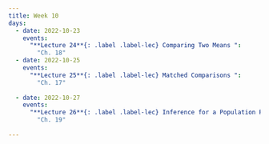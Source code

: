 ```yaml
---
title: Week 10
days:
  - date: 2022-10-23
    events:
      "**Lecture 24**{: .label .label-lec} Comparing Two Means ":
        "Ch. 18"
  - date: 2022-10-25
    events:
      "**Lecture 25**{: .label .label-lec} Matched Comparisons ": 
        "Ch. 17"
      
  - date: 2022-10-27
    events:
      "**Lecture 26**{: .label .label-lec} Inference for a Population Proportion ":
        "Ch. 19"
      
---
```

